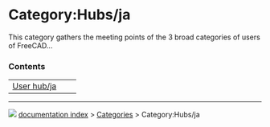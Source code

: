 # Category:Hubs/ja
This category gathers the meeting points of the 3 broad categories of users of FreeCAD\...

### Contents

|     |     |     |
| --- | --- | --- |
| [User hub/ja](User_hub/ja.md) |



---
![](images/Button_right.svg) [documentation index](../README.md) > [Categories](Category_Categories.md) > Category:Hubs/ja
